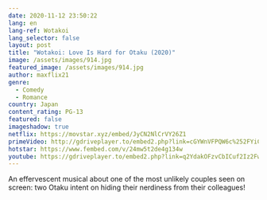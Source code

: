 ```yaml
---
date: 2020-11-12 23:50:22
lang: en
lang-ref: Wotakoi
lang_selector: false
layout: post
title: "Wotakoi: Love Is Hard for Otaku (2020)"
image: /assets/images/914.jpg
featured_image: /assets/images/914.jpg
author: maxflix21
genre:
  - Comedy
  - Romance
country: Japan
content_rating: PG-13
featured: false
imageshadow: true
netflix: https://movstar.xyz/embed/JyCN2NlCrVY26Z1
primeVideo: http://gdriveplayer.to/embed2.php?link=cGYWnVFPQW6c%252FYiCvnbu6AnU5R2Dsn5OcvTlAZuoKS%252Fw2LUfRHz87s6P6RiKBmswPk7p3%252FAf4nwppNpT1cCiyi35Msa1rz6Df44XzcSwA1GXfiBYZJkK%252Bc3zHPBC1UKvtHQZpwc1K0JGRG1L04A7f%252FkfXy8Q2fAbPT9D7GPE9DKbE%252B7J5rAtmIeZAgKPlWu4w%253D
hotstar: https://www.fembed.com/v/24mw5t2de4g134w
youtube: https://gdriveplayer.to/embed2.php?link=q2YdakOFzvCbICuf2Iz2Fwgfd%252FeAzyt7q2U4Ph%252FWgjUCR0uSUbP97LIXWWWu4WllwFdMaIKMcbYuDfXEZ%252Fj8dvV0ipJkhz5nS1VDerhWlnHhQkkoi99wJH%252FpYz2sjkkk2MIQaYYzxjiG3sB17BYAavpi64YjG9gVuDFvbPcMDCOOI8yxTtUuu4IuihDiaKj7k%253D
---
```

An effervescent musical about one of the most unlikely couples seen on screen: two Otaku intent on hiding their nerdiness from their colleagues!